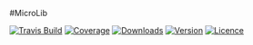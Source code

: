 #MicroLib 

[![Travis Build](https://img.shields.io/travis/surender7790/mylib.svg?maxAge=2592000)](https://travis-ci.org/surender7790/mylib)
[![Coverage](https://img.shields.io/codecov/c/github/surender7790/mylib.svg?maxAge=2592000)](https://codecov.io/gh/surender7790/mylib)
[![Downloads](https://img.shields.io/npm/dm/mylib7790.svg?maxAge=2592000)](https://www.npmjs.com/package/mylib7790)
[![Version](https://img.shields.io/npm/v/mylib7790.svg?maxAge=2592000)](https://www.npmjs.com/package/mylib7790)
[![Licence](https://img.shields.io/npm/l/mylib7790.svg?maxAge=2592000)](https://www.npmjs.com/package/mylib7790)

